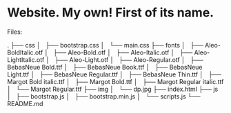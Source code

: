 Website. My own! First of its name. 
===================================
Files:

.
├── css
│   ├── bootstrap.css
│   └── main.css
├── fonts
│   ├── Aleo-BoldItalic.otf
│   ├── Aleo-Bold.otf
│   ├── Aleo-Italic.otf
│   ├── Aleo-LightItalic.otf
│   ├── Aleo-Light.otf
│   ├── Aleo-Regular.otf
│   ├── BebasNeue Bold.ttf
│   ├── BebasNeue Book.ttf
│   ├── BebasNeue Light.ttf
│   ├── BebasNeue Regular.ttf
│   ├── BebasNeue Thin.ttf
│   ├── Margot Bold italic.ttf
│   ├── Margot Bold.ttf
│   ├── Margot Regular italic.ttf
│   └── Margot Regular.ttf
├── img
│   └── dp.jpg
├── index.html
├── js
│   ├── bootstrap.js
│   ├── bootstrap.min.js
│   └── scripts.js
└── README.md
